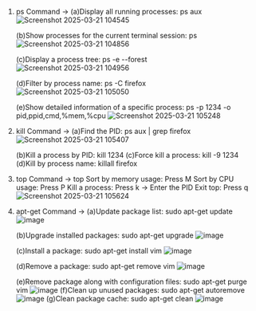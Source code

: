 1. ps Command -> (a)Display all running processes: ps aux
   ![Screenshot 2025-03-21 104545](https://github.com/user-attachments/assets/27945489-0728-4569-865d-6453e15860eb)
   
   (b)Show processes for the current terminal session: ps
   ![Screenshot 2025-03-21 104856](https://github.com/user-attachments/assets/ef112b42-9ef7-40f2-b9e7-080353f9a12a)

   (c)Display a process tree: ps -e --forest
   ![Screenshot 2025-03-21 104956](https://github.com/user-attachments/assets/6c8d81e9-4066-4f78-86ca-1b6b62c6fcd8)

   (d)Filter by process name: ps -C firefox
   ![Screenshot 2025-03-21 105050](https://github.com/user-attachments/assets/9a2e0452-4b76-4315-8aa2-bccb68129de6)

   (e)Show detailed information of a specific process: ps -p 1234 -o pid,ppid,cmd,%mem,%cpu
   ![Screenshot 2025-03-21 105248](https://github.com/user-attachments/assets/5ba535c3-8107-4888-8bc3-f0e7a8d34a85)
   
3. kill Command -> (a)Find the PID: ps aux | grep firefox
   ![Screenshot 2025-03-21 105407](https://github.com/user-attachments/assets/dc06adee-0548-461c-a65d-49ae1a5b2285)

   (b)Kill a process by PID: kill 1234
   (c)Force kill a process: kill -9 1234
   (d)Kill by process name: killall firefox

5. top Command -> top Sort by memory usage: Press M Sort by CPU usage: Press P Kill a process: Press k → Enter the PID Exit top: Press q
   ![Screenshot 2025-03-21 105624](https://github.com/user-attachments/assets/be55476e-8146-4012-9d9c-d71318c94c8b)

6. apt-get Command -> (a)Update package list: sudo apt-get update
   ![image](https://github.com/user-attachments/assets/e5454d12-3d99-424e-808f-6f37018afb4d)

   (b)Upgrade installed packages: sudo apt-get upgrade
   ![image](https://github.com/user-attachments/assets/db9dfeda-79fa-4e06-93f9-70b32a19e495)

   (c)Install a package: sudo apt-get install vim
   ![image](https://github.com/user-attachments/assets/0a9dfbda-5f9c-4808-9561-b646b05eab4b)

   (d)Remove a package: sudo apt-get remove vim
   ![image](https://github.com/user-attachments/assets/b265b61d-a9c8-4805-996a-21157808d74e)

   (e)Remove package along with configuration files: sudo apt-get purge vim
   ![image](https://github.com/user-attachments/assets/a05a8d0d-1380-43a9-a1cc-b355c3370fbf)
   (f)Clean up unused packages: sudo apt-get autoremove
   ![image](https://github.com/user-attachments/assets/5d3447f2-f0d9-48c4-870a-8d77b58332f6)
   (g)Clean package cache: sudo apt-get clean
   ![image](https://github.com/user-attachments/assets/64a7edb8-07ec-4bcd-9f12-d096bdf8367f)

